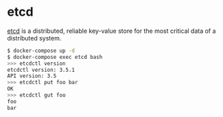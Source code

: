 etcd
=====

[etcd][1] is a distributed, reliable key-value store for the most critical data
of a distributed system.

```bash
$ docker-compose up -d
$ docker-compose exec etcd bash
>>> etcdctl version
etcdctl version: 3.5.1
API version: 3.5
>>> etcdctl put foo bar
OK
>>> etcdctl gut foo
foo
bar
```

[1]: https://etcd.io/

